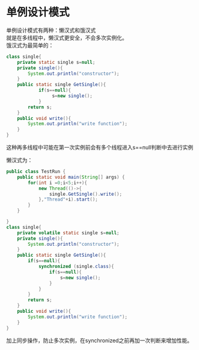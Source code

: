 # 单例设计模式  
单例设计模式有两种：懒汉式和饿汉式  
就是在多线程中，懒汉式更安全，不会多次实例化。  
饿汉式为最简单的：
```java
class single{
    private static single s=null;
    private single(){
        System.out.println("constructor");
    }
    public static single GetSingle(){
            if(s==null){
                 s=new single();
            }
        return s;
    }
    public void write(){
        System.out.println("write function");
    }
}
```
这种再多线程中可能在第一次实例前会有多个线程进入s==null判断中去进行实例  

懒汉式为：
```java
public class TestRun {
    public static void main(String[] args) {
        for(int i =0;i<5;i++){
            new Thread(()->{
                single.GetSingle().write();
            },"Thread"+i).start();
        }
    }

}
class single{
    private volatile static single s=null;
    private single(){
        System.out.println("constructor");
    }
    public static single GetSingle(){
        if(s==null){
            synchronized (single.class){
                if(s==null){
                    s=new single();
                }
            }
        }
        return s;
    }
    public void write(){
        System.out.println("write function");
    }
}
```  
加上同步操作，防止多次实例，在synchronized之前再加一次判断来增加性能。